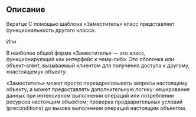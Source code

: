 ## Описание

Вкратце
С помощью шаблона «Заместитель» класс представляет функциональность другого класса.

Или

В наиболее общей форме «Заместитель» — это класс, функционирующий как интерфейс к чему-либо.
Это оболочка или объект-агент, вызываемый клиентом для получения доступа к другому, «настоящему» объекту.

«Заместитель» может просто переадресовывать запросы настоящему объекту, а может предоставлять
дополнительную логику: кеширование данных при интенсивном выполнении операций или потреблении
ресурсов настоящим объектом; проверка предварительных условий (preconditions) до вызова выполнения
операций настоящим объектом.

